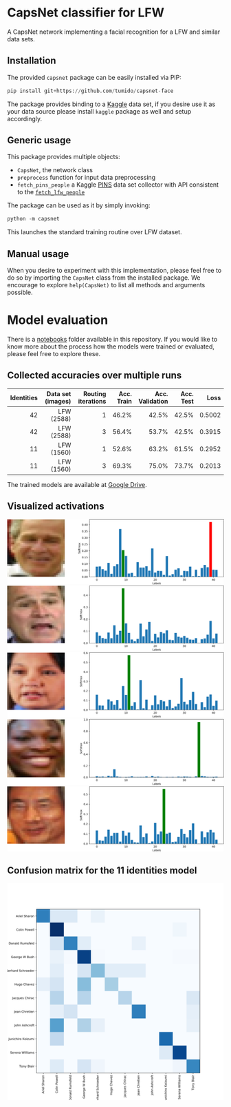 # CapsNet classifier for LFW

A CapsNet network implementing a facial recognition for a LFW and similar data sets.


## Installation

The provided `capsnet` package can be easily installed via PIP:

```python
pip install git+https://github.com/tumido/capsnet-face
```

The package provides binding to a [Kaggle](https://www.kaggle.com) data set, if you desire use it as your data source please install `kaggle` package as well and setup accordingly.

## Generic usage

This package provides multiple objects:

- `CapsNet`, the network class
- `preprocess` function for input data preprocessing
- `fetch_pins_people` a Kaggle [PINS](https://www.kaggle.com/frules11/pins-face-recognition) data set collector with API consistent to the [`fetch_lfw_people`](https://scikit-learn.org/stable/modules/generated/sklearn.datasets.fetch_lfw_people.html)

The package can be used as it by simply invoking:

```python
python -m capsnet
```

This launches the standard training routine over LFW dataset.

## Manual usage

When you desire to experiment with this implementation, please feel free to do so by importing the `CapsNet` class from the installed package. We encourage to explore `help(CapsNet)` to list all methods and arguments possible.

# Model evaluation

There is a [notebooks](notebooks) folder available in this repository. If you would like to know more about the process how the models were trained or evaluated, please feel free to explore these.

## Collected accuracies over multiple runs

| Identities | Data set (images) | Routing iterations | Acc. Train | Acc. Validation | Acc. Test  | Loss   |
| ---------: | ----------------: | -----------------: | ---------: | --------------: | ---------: | -----: |
|         42 |        LFW (2588) |                  1 |      46.2% |           42.5% |      42.5% | 0.5002 |
|         42 |        LFW (2588) |                  3 |      56.4% |           53.7% |      42.5% | 0.3915 |
|         11 |        LFW (1560) |                  1 |      52.6% |           63.2% |      61.5% | 0.2952 |
|         11 |        LFW (1560) |                  3 |      69.3% |           75.0% |      73.7% | 0.2013 |

The trained models are available at [Google Drive](https://drive.google.com/file/d/1--W4YTizYkFQ0H9rOQQapt495512-NIB/view?usp=sharing).

## Visualized activations

![George W. Bush](images/predicted_131_fail.svg)
![George W. Bush](images/predicted_116_ok.svg)
![Gloria Macapagal Arroyo](images/predicted_218_ok.svg)
![Serena Williams](images/predicted_316_ok.svg)
![Junichiro Koizumi](images/predicted_255_ok.svg)

## Confusion matrix for the 11 identities model

![Confusion matrix](images/confusion.svg)
